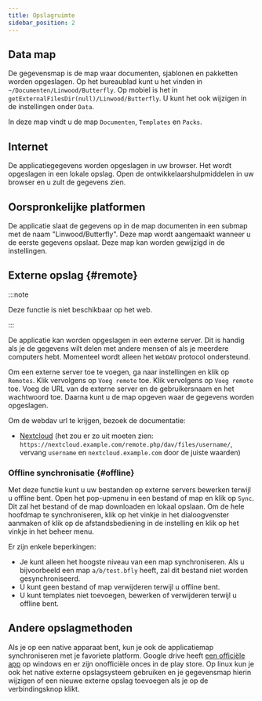 ```yaml
---
title: Opslagruimte
sidebar_position: 2
---
```


## Data map

De gegevensmap is de map waar documenten, sjablonen en pakketten worden opgeslagen.
Op het bureaublad kunt u het vinden in `~/Documenten/Linwood/Butterfly`.
Op mobiel is het in `getExternalFilesDir(null)/Linwood/Butterfly`.
U kunt het ook wijzigen in de instellingen onder `Data`.

In deze map vindt u de map `Documenten`, `Templates` en `Packs`.

## Internet

De applicatiegegevens worden opgeslagen in uw browser. Het wordt opgeslagen in een lokale opslag.
Open de ontwikkelaarshulpmiddelen in uw browser en u zult de gegevens zien.

## Oorspronkelijke platformen

De applicatie slaat de gegevens op in de map documenten in een submap met de naam "Linwood/Butterfly". Deze map wordt aangemaakt wanneer u de eerste gegevens opslaat. Deze map kan worden gewijzigd in de instellingen.

## Externe opslag {#remote}

:::note

Deze functie is niet beschikbaar op het web.

:::

De applicatie kan worden opgeslagen in een externe server. Dit is handig als je de gegevens wilt delen met andere mensen of als je meerdere computers hebt. Momenteel wordt alleen het `WebDAV` protocol ondersteund.

Om een externe server toe te voegen, ga naar instellingen en klik op `Remotes`. Klik vervolgens op `Voeg remote` toe. Klik vervolgens op `Voeg remote` toe.
Voeg de URL van de externe server en de gebruikersnaam en het wachtwoord toe. Daarna kunt u de map opgeven waar de gegevens worden opgeslagen.

Om de webdav url te krijgen, bezoek de documentatie:

- [Nextcloud](https://docs.nextcloud.com/server/latest/user_manual/en/files/access_webdav.html) (het zou er zo uit moeten zien: `https://nextcloud.example.com/remote.php/dav/files/username/`, vervang `username` en `nextcloud.example.com` door de juiste waarden)

### Offline synchronisatie {#offline}

Met deze functie kunt u uw bestanden op externe servers bewerken terwijl u offline bent.
Open het pop-upmenu in een bestand of map en klik op `Sync`. Dit zal het bestand of de map downloaden en lokaal opslaan. Om de hele hoofdmap te synchroniseren, klik op het vinkje in het dialoogvenster aanmaken of klik op de afstandsbediening in de instelling en klik op het vinkje in het beheer menu.

Er zijn enkele beperkingen:

- Je kunt alleen het hoogste niveau van een map synchroniseren. Als u bijvoorbeeld een map `a/b/test.bfly` heeft, zal dit bestand niet worden gesynchroniseerd.
- U kunt geen bestand of map verwijderen terwijl u offline bent.
- U kunt templates niet toevoegen, bewerken of verwijderen terwijl u offline bent.

## Andere opslagmethoden

Als je op een native apparaat bent, kun je ook de applicatiemap synchroniseren met je favoriete platform.
Google drive heeft [een officiële app](https://www.google.com/drive/download/) op windows en er zijn onofficiële onces in de play store.
Op linux kun je ook het native externe opslagsysteem gebruiken en je gegevensmap hierin wijzigen of een nieuwe externe opslag toevoegen als je op de verbindingsknop klikt.
